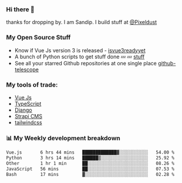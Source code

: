 ### Hi there 👋

thanks for dropping by.
I am Sandip. I build stuff at [@Pixeldust](github.com/pixeldust-in/)

###  **My Open Source Stuff**

 - Know if Vue Js version 3 is released -  [isvue3readyyet](https://github.com/sandiprb/isvue3readyyet)
 - A bunch of Python scripts to get stuff done 💤 💤 [stuff](https://github.com/sandiprb/stuff)
 - See all your starred Github repositories at one single place [github-telescope](https://github.com/sandiprb/github-telescope)



###  **My tools of trade:**
 - [Vue Js](https://github.com/vuejs/vue/)
 - [TypeScript](https://github.com/microsoft/TypeScript)
 - [Django](github.com/django/django)
 - [Strapi CMS](github.com/strapi/strapi)
 - [tailwindcss](https://github.com/tailwindlabs/tailwindcss)


###  📊 **My Weekly development breakdown**
<!--START_SECTION:waka-->

```txt
Vue.js       6 hrs 44 mins   █████████████▓░░░░░░░░░░░   54.00 %
Python       3 hrs 14 mins   ██████▒░░░░░░░░░░░░░░░░░░   25.92 %
Other        1 hr 1 min      ██░░░░░░░░░░░░░░░░░░░░░░░   08.26 %
JavaScript   56 mins         ██░░░░░░░░░░░░░░░░░░░░░░░   07.53 %
Bash         17 mins         ▓░░░░░░░░░░░░░░░░░░░░░░░░   02.28 %
```

<!--END_SECTION:waka-->
